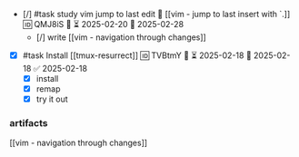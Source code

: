 - [/] #task study vim jump to last edit 🔼 [[vim - jump to last insert with `.]] 🆔 QMJ8iS 🔼 ⏳ 2025-02-20 📅 2025-02-28
	- [/] write [[vim - navigation through changes]]

- [x] #task Install [[tmux-resurrect]] 🆔 TVBtmY 🔼 ⏳ 2025-02-18 📅 2025-02-18 ✅ 2025-02-18
	- [x] install
	- [x] remap
	- [x] try it out

### **artifacts**

[[vim - navigation through changes]]
